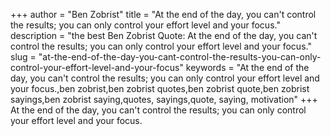 +++
author = "Ben Zobrist"
title = "At the end of the day, you can't control the results; you can only control your effort level and your focus."
description = "the best Ben Zobrist Quote: At the end of the day, you can't control the results; you can only control your effort level and your focus."
slug = "at-the-end-of-the-day-you-cant-control-the-results-you-can-only-control-your-effort-level-and-your-focus"
keywords = "At the end of the day, you can't control the results; you can only control your effort level and your focus.,ben zobrist,ben zobrist quotes,ben zobrist quote,ben zobrist sayings,ben zobrist saying,quotes, sayings,quote, saying, motivation"
+++
At the end of the day, you can't control the results; you can only control your effort level and your focus.
